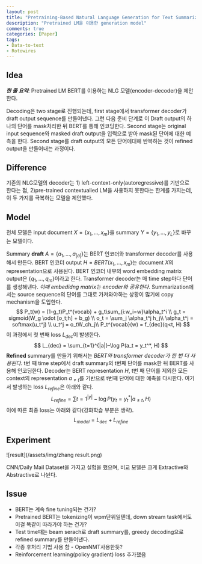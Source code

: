 ```yaml
---
layout: post
title: "Pretraining-Based Natural Language Generation for Text Summarization"
description: "Pretrained LM을 이용한 generation model"
comments: true
categories: [Paper]
tags:
- Data-to-text
- Rotowires
---
```


## Idea

***한 줄 요약***: Pretrained LM BERT를 이용하는 NLG 모델(encoder-decoder)을 제안한다. 

Decoding은 two stage로 진행되는데, first stage에서 transformer decoder가 draft output sequence를 만들어낸다. 그런 다음 준비 단계로 이 Draft output의 하나의 단어를 mask처리한 뒤 BERT를 통해 인코딩한다.  Second stage는 original input sequence와 masked draft output을 입력으로 받아 mask된 단어에 대한 예측을 한다. Second stage를 draft output의 모든 단어에대해 반복하는 것이 refined output을 만들어내는 과정이다.

  

## Difference

기존의 NLG모델의 decoder는 1) left-context-only(autoregressive)를 기반으로 한다는 점, 2)pre-trained contextualied LM을 사용하지 못한다는 한계를 가지는데, 이 두 가지를 극복하는 모델을 제안했다.

  

## Model

전체 모델은 input document $X = \{x_1, ..., x_m\}$을 summary $Y= \{y_1, ..., y_L\}$로 바꾸는 모델이다. 

Summary **draft** $A = \{ a_1, ..., a_{|a|}\}$는 BERT 인코더와 transformer decoder를 사용해서 만든다. BERT 인코더 output $H=BERT(x_1, ..., x_m)$는 document $X$의 representation으로 사용된다. BERT 인코더 내부의 word embedding matrix output은 $\{q_1, ..., q_m\}$이라고 한다. Transformer decoder는 매 time step마다 단어를 생성해낸다. *이때 embedidng matrix는 encoder와 공유한다*. Summarization에서는 source sequence의 단어를 그대로 가져와야하는 상황이 많기에 copy mechanism을 도입한다. 
$$
P_t(w) = (1-g_t)P_t^{vocab} + g_t\sum_{i:w_i=w}\alpha_t^i \\
g_t = sigmoid(W_g \odot [o_t;h] + b_g) \\
o_t = \sum_j \alpha_t^j h_j\\
\alpha_t^j = softmax(u_t^j) \\
u_t^j = o_tW_ch_j\\
P_t^{vocab}(w) = f_{dec}(q<t, H)
$$
이 과정에서 첫 번째 loss $L_{dec}$이 발생한다.
$$
L_{dec} = \sum_{t=1}^{|a|}-\log P(a_t = y_t^*, H)
$$
**Refined** summary를 만들기 위해서는 *BERT와 transformer decoder가 한 번 더 사용된다*. t번 째 time step에서 draft summary의 t번째 단어를 mask한 뒤 BERT를 사용해 인코딩한다. Decoder는 BERT  representation $H$, t번 째 단어를 제외한 모든 context의 representation $a_{\neq t}$를 기반으로 t번째 단어에 대한 예측을 다시한다. 여기서 발생하는 loss $L_{refine}$은 아래와 같다.
$$
L_{refine} = \sum{t=1}^{|y|} - \log P(y_t=y_t^*| a_{\neq t}, H)
$$
이에 따른 최종 loss는 아래와 같다(강화학습 부분은 생략). 
$$
L_{model} = L_{dec} + L_{refine}
$$


## Experiment

![result](/assets/img/zhang result.png)

CNN/Daily Mail Dataset을 가지고 실험을 했으며, 비교 모델은 크게 Extractive와 Abstractive로 나뉜다. 

  

## Issue

- BERT는 계속 fine tuning되는 건가?
- Pretrained BERT는 tokenizing이 wpm단위일텐데, down stream task에서도 이걸 똑같이 따라가야 하는 건가?
- Test time때는 beam serach로 draft summary를, greedy decoding으로 refined summary를 만들어낸다.
- 각종 후처리 기법 사용 함 - OpenNMT사용한듯?
- Reinforcement learning(policy gradient) loss 추가했음